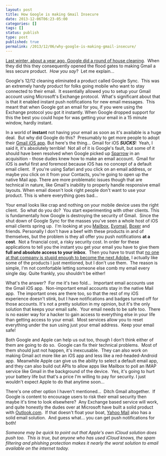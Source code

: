 ```yaml
---
layout: post
title: How Google is making Gmail Insecure
date: 2013-12-06T06:23-05:00
categories: []
tags: []
status: publish
type: post
published: true
permalink: /2013/12/06/why-google-is-making-gmail-insecure/
---
```

[Last winter, about a year ago, Google did a round of house cleaning](http://googleblog.blogspot.ca/2012/12/winter-cleaning.html).  When they did this they consequently opened the flood gates to making Gmail a less secure product.  _How you say_?  Let me explain...

Google's 12/12 cleaning eliminated a product called Google Sync.  This was an extremely handy product for folks going mobile who want to stay connected to their email.  It essentially allowed you to setup your Gmail account using Microsoft's Exchange protocol.  What's significant about that is that it enabled instant push notifications for new email messages.  This meant that when Google got an email for you, if you were using the Exchange protocol you got it instantly. When Google dropped support for this the best you could hope for was getting your email in a 15 minute window, hardly instant.

In a world of **instant** not having your email as soon as it's available is a huge deal.  But why did Google do this?  Presumably to get more people to adopt their [Gmail iOS app](https://itunes.apple.com/app/gmail/id422689480). But here's the thing... Gmail for iOS _**SUCKS**_!  Yeah, I said it, it's absolutely terrible!  Not all of it is Google's fault, but some of it should have been resolved when Google picked up [Sparrow](http://sparrowmailapp.com/) in an acquisition - those dudes knew how to make an email account.  Gmail for iOS is awful first and foremost because iOS has no concept of a default email client.  If you're using Safari and you click on an email address, or maybe you click on it from your Contacts, you're going to open up the native Mail app. There are more problematic issues though that are technical in nature, like Gmail's inability to properly handle responsive email layouts. When email doesn't look right people don't want to use your product. This is where everything goes bad...

Your email looks like crap and nothing on your mobile device uses the right client.  So what do you do?  You start experimenting with other clients. This is fundamentally how Google is destroying the security of Gmail.  Since the shut down of Google Sync for the masses you've seen a whole host of iOS email clients spring up.  I'm looking at you [Mailbox](http://www.mailboxapp.com/), [Evomail](http://evomail.io/), [Boxer](http://www.getboxer.com/) and friends. Personally I don't have a beef with these products in and of themselves, but the problem is they all offer you push notifications **at a cost**.  Not a financial cost, a risky security cost. In order for these applications to tell you the instant you get your email you have to give them **full and absolute access to your inbox**.  Then you have to trust that [no one at that company is stupid enough to become the next Adobe.](https://lastpass.com/adobe/) I actually like some of the products I just mentioned, but I don't use them.  The reason is simple, I'm not comfortable letting someone else comb my email every single day. Quite frankly, you shouldn't be either!

What's the answer?  For me it's two fold...  Important email accounts use the Gmail iOS app.  Non-important email accounts stay in the native Mail app.  The important ones are there too, so that the rest of my iOS experience doesn't stink, but I have notifications and badges turned off for those accounts. It's not a pretty solution in my opinion, but it's the only solution that keeps your email safe.  Your email needs to be safe too.  There is no easier way for a hacker to gain access to everything else in your life than getting access to your email.  Most services allow you to reset everything under the sun using just your email address.  Keep your email safe!

Both Google and Apple can help us out too, though I don't think either of them are going to do so.  Google can fix their technical problems.  Most of them should just not happen, it's inexcusable.  They can also work on making Gmail act more like an iOS app and less like a red-headed-Android app.  Meanwhile Apple can give us the ability to select a default email app, and they can also build out APIs to allow apps like Mailbox to poll an IMAP service like Gmail in the background of the device.  Yes, it's going to hurt your battery life but that's a price I'm willing to pay for security. I just wouldn't expect Apple to do that anytime soon...

There's one other option I haven't mentioned...  Ditch Gmail altogether.  If Google is content to encourage users to risk their email security then maybe it's time to look elsewhere?  Any Exchange based service will work, and quite honestly the dudes over at Microsoft have built a solid product with [Outlook.com](http://outlook.com).  If that doesn't float your boat, [Yahoo Mail](http://mail.yahoo.com) also has a solid email solution.  And guess what... you can get push notifications for both!

_Someone may be quick to point out that Apple's own iCloud solution does push too.  This is true, but anyone who has used iCloud knows, the spam filtering and phishing protection makes it nearly the worst solution to email available on the internet today._

